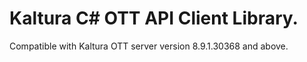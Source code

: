 # Kaltura C# OTT API Client Library.
Compatible with Kaltura OTT server version 8.9.1.30368 and above.
